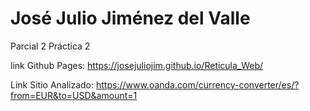 # José Julio Jiménez del Valle

Parcial 2 Práctica 2

link Github Pages: https://josejuliojim.github.io/Reticula_Web/

Link Sitio Analizado: https://www.oanda.com/currency-converter/es/?from=EUR&to=USD&amount=1